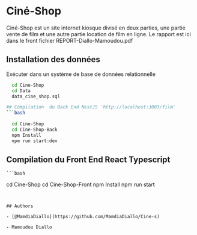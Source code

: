 
# Ciné-Shop
Ciné-Shop est un site internet kiosque divisé en deux parties, une partie vente de film et une autre partie location de film en ligne.
Le rapport est ici dans le front fichier REPORT-Diallo-Mamoudou.pdf
 



## Installation  des données


Exécuter dans un système de base de données relationnelle
```bash
  cd Cine-Shop
  cd Data
  data_cine_shop.sql

## Compilation  du Back End NestJS 'http://localhost:3003/film'
```bash
  
  cd Cine-Shop
  cd Cine-Shop-Back
  npm Install
  npm run start:dev
```
 
## Compilation  du Front End React Typescript

    ```bash
  cd Cine-Shop
  cd Cine-Shop-Front
  npm Install
  npm run start
```


## Authors

- [@MamdiaDiallo](https://github.com/MamdiaDiallo/Cine-s)

- Mamoudou Diallo
